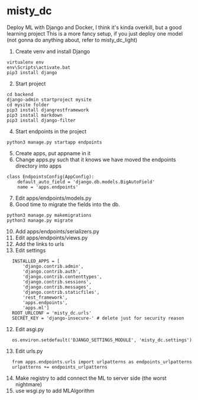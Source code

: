 # misty_dc
Deploy ML with Django and Docker, I think it's kinda overkill, but a good learning project
This is a more fancy setup, if you just deploy one model (not gonna do anything about, refer to misty_dc_light)

1. Create venv and install Django
```
virtualenv env
env\Scripts\activate.bat
pip3 install django
```
2. Start project 
```
cd backend
django-admin startproject mysite
cd mysite folder
pip3 install djangrestframework
pip3 install markdown
pip3 install django-filter
```
4. Start endpoints in the project 
```
python3 manage.py startapp endpoints
```
5. Create apps, put appname in it 
6. Change apps.py such that it knows we have moved the endpoints directory into apps
```
class EndpointsConfig(AppConfig):
    default_auto_field = 'django.db.models.BigAutoField'
    name = 'apps.endpoints'
```
7. Edit apps/endpoints/models.py
8. Good time to migrate the fields into the db. 
```
python3 manage.py makemigrations
python3 manage.py migrate
```
10. Add apps/endpoints/serializers.py
11. Edit apps/endpoints/views.py
12. Add the links to urls 
13. Edit settings
```
  INSTALLED_APPS = [
      'django.contrib.admin',
      'django.contrib.auth',
      'django.contrib.contenttypes',
      'django.contrib.sessions',
      'django.contrib.messages',
      'django.contrib.staticfiles',
      'rest_framework',
      'apps.endpoints',
      'apps.ml'] 
  ROOT_URLCONF = 'misty_dc.urls'
  SECRET_KEY = 'django-insecure-' # delete just for security reason
```
12. Edit asgi.py 
```
  os.environ.setdefault('DJANGO_SETTINGS_MODULE', 'misty_dc.settings')
```
13. Edit urls.py
```
  from apps.endpoints.urls import urlpatterns as endpoints_urlpatterns
  urlpatterns += endpoints_urlpatterns
```
14. Make registry to add connect the ML to server side (the worst nightmare)
15. use wsgi.py to add MLAlgorithm 
